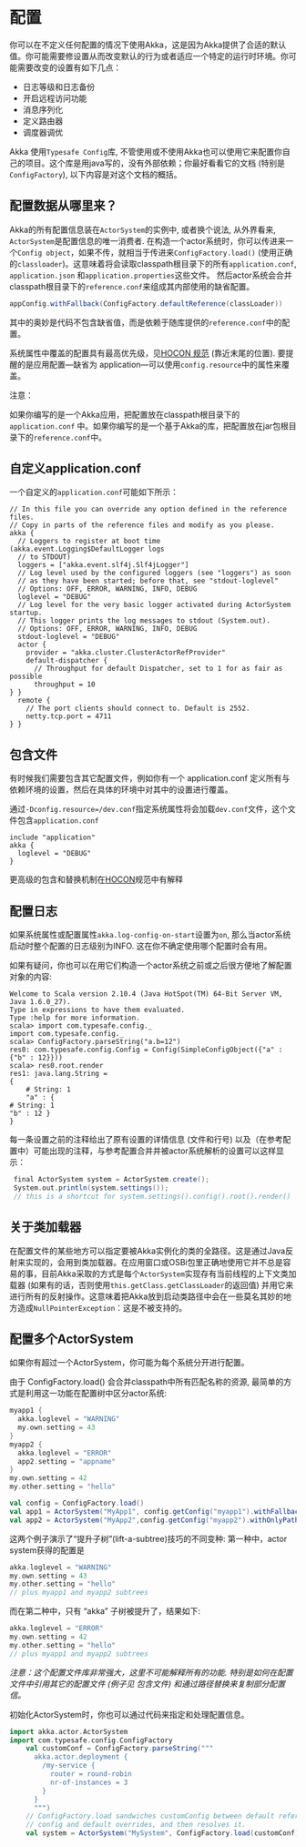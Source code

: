 # 配置

你可以在不定义任何配置的情况下使用Akka，这是因为Akka提供了合适的默认值。你可能需要修设置从而改变默认的行为或者适应一个特定的运行时环境。你可能需要改变的设置有如下几点：

- 日志等级和日志备份
- 开启远程访问功能
- 消息序列化
- 定义路由器
- 调度器调优

Akka 使用`Typesafe Config`库, 不管使用或不使用Akka也可以使用它来配置你自己的项目。这个库是用java写的，没有外部依赖；你最好看看它的文档 (特别是`ConfigFactory`), 以下内容是对这个文档的概括。

## 配置数据从哪里来？

Akka的所有配置信息装在`ActorSystem`的实例中, 或者换个说法, 从外界看来, `ActorSystem`是配置信息的唯一消费者. 在构造一个actor系统时，你可以传进来一个`Config object`，如果不传，就相当于传进来`ConfigFactory.load()` (使用正确的`classloader`)。这意味着将会读取classpath根目录下的所有`application.conf`, `application.json` 和`application.properties`这些文件。 然后actor系统会合并classpath根目录下的`reference.conf`来组成其内部使用的缺省配置。

```scala
appConfig.withFallback(ConfigFactory.defaultReference(classLoader))
```
其中的奥妙是代码不包含缺省值，而是依赖于随库提供的`reference.conf`中的配置。

系统属性中覆盖的配置具有最高优先级，见[HOCON 规范](https://github.com/typesafehub/config/blob/master/HOCON.md) (靠近末尾的位置). 要提醒的是应用配置—缺省为 application—可以使用`config.resource`中的属性来覆盖。

注意：

如果你编写的是一个Akka应用，把配置放在classpath根目录下的`application.conf` 中。如果你编写的是一个基于Akka的库，把配置放在jar包根目录下的`reference.conf`中。

## 自定义application.conf

一个自定义的`application.conf`可能如下所示：

```
// In this file you can override any option defined in the reference files.
// Copy in parts of the reference files and modify as you please.
akka {
  // Loggers to register at boot time (akka.event.Logging$DefaultLogger logs
  // to STDOUT)
  loggers = ["akka.event.slf4j.Slf4jLogger"]
  // Log level used by the configured loggers (see "loggers") as soon
  // as they have been started; before that, see "stdout-loglevel"
  // Options: OFF, ERROR, WARNING, INFO, DEBUG
  loglevel = "DEBUG"
  // Log level for the very basic logger activated during ActorSystem startup.
  // This logger prints the log messages to stdout (System.out).
  // Options: OFF, ERROR, WARNING, INFO, DEBUG
  stdout-loglevel = "DEBUG"
  actor {
    provider = "akka.cluster.ClusterActorRefProvider"
    default-dispatcher {
      // Throughput for default Dispatcher, set to 1 for as fair as possible
      throughput = 10
} }
  remote {
    // The port clients should connect to. Default is 2552.
    netty.tcp.port = 4711
} }

```

## 包含文件

有时候我们需要包含其它配置文件，例如你有一个 application.conf 定义所有与依赖环境的设置，然后在具体的环境中对其中的设置进行覆盖。

通过`-Dconfig.resource=/dev.conf`指定系统属性将会加载`dev.conf`文件，这个文件包含`application.conf`

```
include "application"
akka {
  loglevel = "DEBUG"
}
```
更高级的包含和替换机制在[HOCON](https://github.com/typesafehub/config/blob/master/HOCON.md)规范中有解释

## 配置日志

如果系统属性或配置属性`akka.log-config-on-start`设置为`on`, 那么当actor系统启动时整个配置的日志级别为INFO. 这在你不确定使用哪个配置时会有用。

如果有疑问，你也可以在用它们构造一个actor系统之前或之后很方便地了解配置对象的内容:

``` shell
Welcome to Scala version 2.10.4 (Java HotSpot(TM) 64-Bit Server VM, Java 1.6.0_27).
Type in expressions to have them evaluated.
Type :help for more information.
scala> import com.typesafe.config._
import com.typesafe.config._
scala> ConfigFactory.parseString("a.b=12")
res0: com.typesafe.config.Config = Config(SimpleConfigObject({"a" : {"b" : 12}}))
scala> res0.root.render
res1: java.lang.String =
{
    # String: 1
    "a" : {
# String: 1
"b" : 12 }
}
```
每一条设置之前的注释给出了原有设置的详情信息 (文件和行号) 以及（在参考配置中）可能出现的注释，与参考配置合并并被actor系统解析的设置可以这样显示：

```scala
￼final ActorSystem system = ActorSystem.create();
 System.out.println(system.settings());
 // this is a shortcut for system.settings().config().root().render()
```

## 关于类加载器

在配置文件的某些地方可以指定要被Akka实例化的类的全路径。这是通过Java反射来实现的，会用到类加载器。在应用窗口或OSBi包里正确地使用它并不总是容易的事，目前Akka采取的方式是每个`ActorSystem`实现存有当前线程的上下文类加载器 (如果有的话，否则使用`this.getClass.getClassLoader`的返回值) 并用它来进行所有的反射操作。这意味着把Akka放到启动类路径中会在一些莫名其妙的地方造成`NullPointerException`：这是不被支持的。

## 配置多个ActorSystem

如果你有超过一个ActorSystem，你可能为每个系统分开进行配置。

由于 ConfigFactory.load() 会合并classpath中所有匹配名称的资源, 最简单的方式是利用这一功能在配置树中区分actor系统:

```scala
myapp1 {
  akka.loglevel = "WARNING"
  my.own.setting = 43
}
myapp2 {
  akka.loglevel = "ERROR"
  app2.setting = "appname"
}
my.own.setting = 42
my.other.setting = "hello"
```

```scala
val config = ConfigFactory.load()
val app1 = ActorSystem("MyApp1", config.getConfig("myapp1").withFallback(config))
val app2 = ActorSystem("MyApp2",config.getConfig("myapp2").withOnlyPath("akka").withFallback(config))
```

这两个例子演示了“提升子树”(lift-a-subtree)技巧的不同变种: 第一种中，actor system获得的配置是

```scala
akka.loglevel = "WARNING"
my.own.setting = 43
my.other.setting = "hello"
// plus myapp1 and myapp2 subtrees
```

而在第二种中，只有 “akka” 子树被提升了，结果如下:

```scala
akka.loglevel = "ERROR"
my.own.setting = 42
my.other.setting = "hello"
// plus myapp1 and myapp2 subtrees
```

*注意：这个配置文件库非常强大，这里不可能解释所有的功能. 特别是如何在配置文件中引用其它的配置文件 (例子见 包含文件) 和通过路径替换来复制部分配置信。*

初始化ActorSystem时，你也可以通过代码来指定和处理配置信息。

```scala
import akka.actor.ActorSystem
import com.typesafe.config.ConfigFactory
    val customConf = ConfigFactory.parseString("""
      akka.actor.deployment {
        /my-service {
          router = round-robin
          nr-of-instances = 3
        }
      }
      """)
    // ConfigFactory.load sandwiches customConfig between default reference
    // config and default overrides, and then resolves it.
    val system = ActorSystem("MySystem", ConfigFactory.load(customConf))
```
